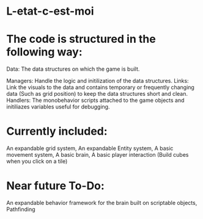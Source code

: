 # L-etat-c-est-moi

# The code is structured in the following way:

 Data: The data structures on which the game is built. 
 
 Managers: Handle the logic and initilization of the data structures.
 Links: Link the visuals to the data and contains temporary or frequently changing data (Such as grid position) to keep the data structures short and clean.
 Handlers: The monobehavior scripts attached to the game objects and initiliazes variables useful for debugging.

# Currently included:

 An expandable grid system,
 An expandable Entity system,
 A basic movement system,
 A basic brain,
 A basic player interaction (Build cubes when you click on a tile)

# Near future To-Do:
 An expandable behavior framework for the brain built on scriptable objects,
 Pathfinding
